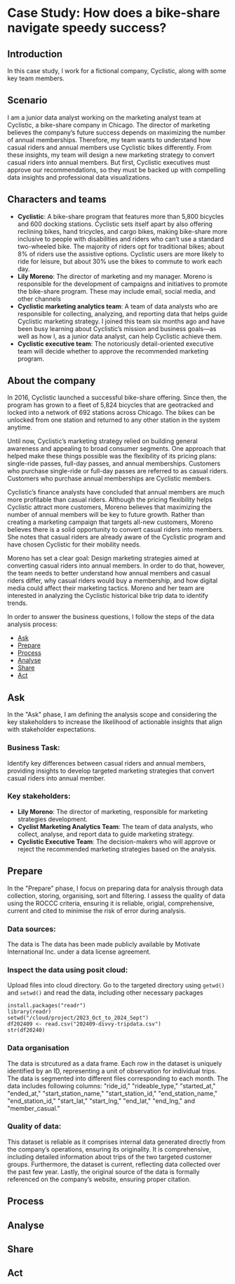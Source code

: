 # Case Study: How does a bike-share navigate speedy success?
## Introduction
In this case study, I work for a fictional company, Cyclistic, along with some key team members.
## Scenario
I am a junior data analyst working on the marketing analyst team at Cyclistic, a bike-share company in Chicago. The director of marketing believes the company’s future success depends on maximizing the number of annual memberships. Therefore, my team wants to understand how casual riders and annual members use Cyclistic bikes differently. From these insights, my team will design a new marketing strategy to convert casual riders into annual members. But first, Cyclistic executives must approve our recommendations, so they must be backed up with compelling data insights and professional data visualizations.

## Characters and teams
* **Cyclistic**: A bike-share program that features more than 5,800 bicycles and 600 docking stations. Cyclistic sets itself apart by also offering reclining bikes, hand tricycles, and cargo bikes, making bike-share more inclusive to people with disabilities and riders who can’t use a standard two-wheeled bike. The majority of riders opt for traditional bikes; about 8% of riders use the assistive options. Cyclistic users are more likely to ride for leisure, but about 30% use the bikes to commute to work each day.
* **Lily Moreno**: The director of marketing and my manager. Moreno is responsible for the development of campaigns and initiatives to promote the bike-share program. These may include email, social media, and other channels
* **Cyclistic marketing analytics team**: A team of data analysts who are responsible for collecting, analyzing, and reporting data that helps guide Cyclistic marketing strategy. I joined this team six months ago and have been busy learning about Cyclistic’s mission and business goals—as well as how I, as a junior data analyst, can help Cyclistic achieve them.
* **Cyclistic executive team**: The notoriously detail-oriented executive team will decide whether to approve the recommended marketing program.
## About the company
In 2016, Cyclistic launched a successful bike-share offering. Since then, the program has grown to a fleet of 5,824 bicycles that are geotracked and locked into a network of 692 stations across Chicago. The bikes can be unlocked from one station and returned to any other station in the system anytime.  

Until now, Cyclistic’s marketing strategy relied on building general awareness and appealing to broad consumer segments. One approach that helped make these things possible was the flexibility of its pricing plans: single-ride passes, full-day passes, and annual memberships. Customers who purchase single-ride or full-day passes are referred to as casual riders. Customers who purchase annual memberships are Cyclistic members.  

Cyclistic’s finance analysts have concluded that annual members are much more profitable than casual riders. Although the pricing flexibility helps Cyclistic attract more customers, Moreno believes that maximizing the number of annual members will be key to future growth. Rather than creating a marketing campaign that targets all-new customers, Moreno believes there is a solid opportunity to convert casual riders into members. She notes that casual riders are already aware of the Cyclistic program and have chosen Cyclistic for their mobility needs.  

Moreno has set a clear goal: Design marketing strategies aimed at converting casual riders into annual members. In order to do that, however, the team needs to better understand how annual members and casual riders differ, why casual riders would buy a membership, and how digital media could affect their marketing tactics. Moreno and her team are interested in analyzing the Cyclistic historical bike trip data to identify trends.

In order to answer the business questions, I follow the steps of the data analysis process:
- [Ask](#ask)
- [Prepare](#prepare)
- [Process](#process)
- [Analyse](#analyse)
- [Share](#share)
- [Act](#act) 

## Ask
In the "Ask" phase, I am defining the analysis scope and considering the key stakeholders to increase the likelihood of actionable insights that align with stakeholder expectations.
### Business Task:  
Identify key differences between casual riders and annual members, providing insights to develop targeted marketing strategies that convert casual riders into annual member.
### Key stakeholders:  
* **Lily Moreno**: The director of marketing, responsible for marketing strategies development.
* **Cyclist Marketing Analytics Team**: The team of data analysts, who collect, analyse, and report data to guide marketing strategy.
* **Cyclistic Executive Team**: The decision-makers who will approve or reject the recommended marketing strategies based on the analysis.
  
## Prepare
In the "Prepare" phase, I focus on preparing data for analysis through data collection, storing, organising, sort and filtering. I assess the quality of data using the ROCCC criteria, ensuring it is reliable, origial, comprehensive, current and cited to minimise the risk of error during analysis.
### Data sources:
The data is The data has been made publicly available by Motivate International Inc. under a data license agreement. 
### Inspect the data using posit cloud:
Upload files into cloud directory. Go to the targeted directory using `getwd()` and `setwd()` and read the data, including other necessary packages
```{r}
install.packages("readr")
library(readr)
setwd("/cloud/project/2023_Oct_to_2024_Sept")
df202409 <- read.csv("202409-divvy-tripdata.csv")
str(df20240)
```

### Data organisation
The data is strcutured as a data frame. Each row in the dataset is uniquely identified by an ID, representing a unit of observation for individual trips. The data is segmented into different files corresponding to each month. The data includes following columns: "ride_id," "rideable_type," "started_at," "ended_at," "start_station_name," "start_station_id," "end_station_name," "end_station_id," "start_lat," "start_lng," "end_lat," "end_lng," and "member_casual."
### Quality of data:
This dataset is reliable as it comprises internal data generated directly from the company’s operations, ensuring its originality. It is comprehensive, including detailed information about trips of the two targeted customer groups. Furthermore, the dataset is current, reflecting data collected over the past few year. Lastly, the original source of the data is formally referenced on the company’s website, ensuring proper citation.

## Process
## Analyse
## Share
## Act
